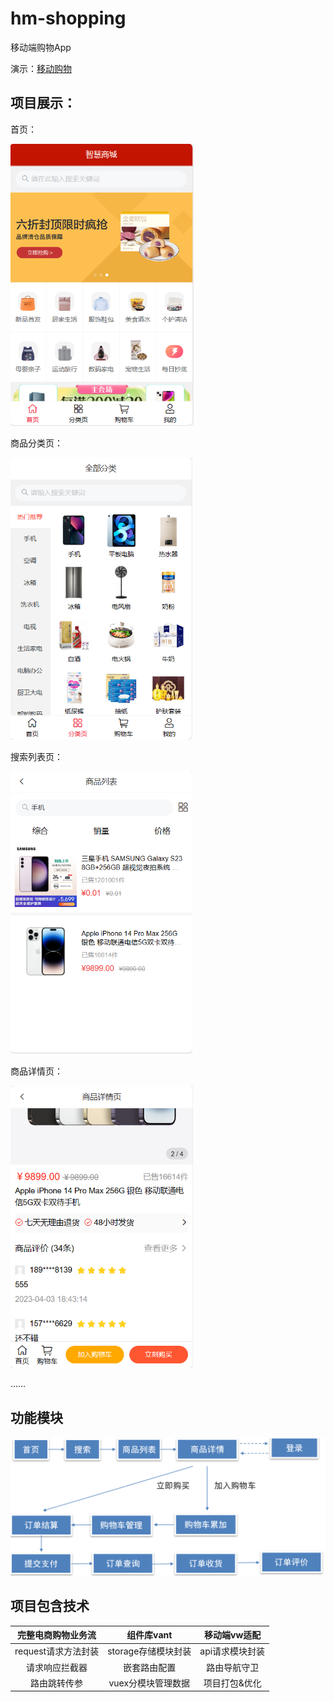 # hm-shopping
 移动端购物App

演示：[移动购物](https://1941289645.github.io/hm-shopping/)

## 项目展示：

首页：

<img src="assets/image-20230905114432789.png" alt="image-20230905114432789" style="zoom:67%;" />

商品分类页：

<img src="assets/image-20230905114451236.png" alt="image-20230905114451236" style="zoom:67%;" />

搜索列表页：

<img src="assets/image-20230905114627497.png" alt="image-20230905114627497" style="zoom:67%;" />

商品详情页：

<img src="assets/image-20230905114645782.png" alt="image-20230905114645782" style="zoom:67%;" />

……

## 功能模块

![image-20230831230007390](assets/image-20230831230007390.png)

## 项目包含技术

| 完整电商购物业务流  |     组件库vant      |  移动端vw适配   |
| :-----------------: | :-----------------: | :-------------: |
| request请求方法封装 | storage存储模块封装 | api请求模块封装 |
|   请求响应拦截器    |    嵌套路由配置     |  路由导航守卫   |
|    路由跳转传参     | vuex分模块管理数据  |  项目打包&优化  |

